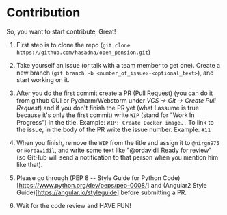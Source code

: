 # Contribution

So, you want to start contribute, Great!

1. First step is to clone the repo (`git clone https://github.com/hasadna/open_pension.git`)

2. Take yourself an issue (or talk with a team member to get one). Create a new branch (`git branch -b <number_of_issue>-<optional_text>`), and start working on it.

3. After you do the first commit create a PR (Pull Request) (you can do it from github GUI or Pycharm/Webstorm under _VCS -> Git -> Create Pull Request_) and if you don't finish the PR yet (what I assume is true because it's only the first commit) write `WIP` (stand for "Work In Progress") in the title.
  Example: `WIP: Create Docker image..`
  To link to the issue, in the body of the PR write the issue number.
  Example: `#11`

4. When you finish, remove the `WIP` from the title and assign it to `@nirgn975` or `@ordavidil`, and write some text like "@ordavidil Ready for review" (so GitHub will send a notification to that person when you mention him like that).

5. Please go through (PEP 8 -- Style Guide for Python Code)[https://www.python.org/dev/peps/pep-0008/] and (Angular2 Style Guide)[https://angular.io/styleguide] before submitting a PR.

6. Wait for the code review and HAVE FUN!
